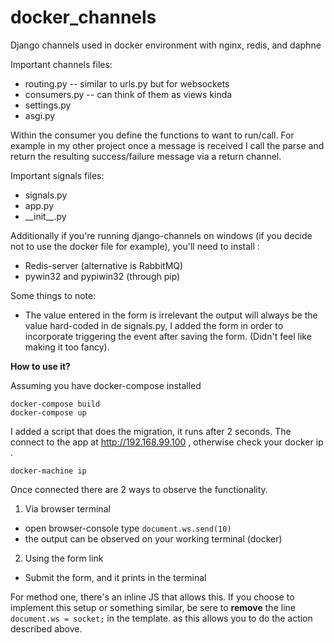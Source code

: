# docker_channels
Django channels used in docker environment with nginx, redis, and daphne



Important channels files:

* routing.py  -- similar to urls.py but for websockets
* consumers.py -- can think of them as views kinda
* settings.py
* asgi.py

Within the consumer you define the functions to want to run/call. For example in my other project once a message is received I call the parse and return the resulting success/failure message via a return channel.

Important signals files:

* signals.py
* app.py
* \_\_init\_\_.py

Additionally if you're running django-channels on windows (if you decide not to use the docker file for example), you'll need to install : 

* Redis-server  (alternative is RabbitMQ)
* pywin32 and pypiwin32 (through pip)


Some things to note:

* The value entered in the form is irrelevant the output will always be the value hard-coded in de signals.py, I added the form in order to incorporate triggering the event after saving the form. (Didn't feel like making it too fancy).



**How to use it?**

Assuming you have docker-compose installed


```
docker-compose build
docker-compose up
```

I added a script that does the migration, it runs after 2 seconds.
The connect to the app at http://192.168.99.100 , 
otherwise check your docker ip .

```
docker-machine ip
```

Once connected there are 2 ways to observe the functionality.

1. Via browser terminal

 * open browser-console type ```document.ws.send(10)```
 * the output can be observed on your working terminal (docker)

2. Using the form link

* Submit the form, and it prints in the terminal

For method one, there's an inline JS that allows this. If you choose to implement this setup or something similar, be sere to **remove**
the line  ```document.ws = socket;``` in the template. as this allows you to do the action described above.



 
 
